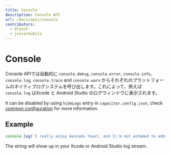 ```yaml
---
title: Console
description: Console API
url: /docs/apis/console
contributors:
  - mlynch
  - jcesarmobile
---
```


<plugin-platforms platforms="pwa,ios,android"></plugin-platforms>

# Console

Console APIでは自動的に `console.debug`, `console.error`, `console.info`, `console.log`, `console.trace` and `console.warn` からそれぞれのプラットフォームのネイティブログシステムを呼び出します。これによって、例えば
`console.log` はXcode と Android Studio のログウィンドウに表示されます。

It can be disabled by using `hideLogs` entry in `capacitor.config.json`, check [common configuration](/docs/basics/configuring-your-app#common-configuration) for more information.

## Example

```typescript
console.log('I really enjoy Avocado Toast, and I\'m not ashamed to admit it');
```

The string will show up in your Xcode or Android Studio log stream.
